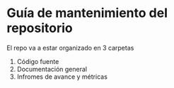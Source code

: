 # Guía de mantenimiento del repositorio

El repo va a estar organizado en 3 carpetas

1. Código fuente 
2. Documentación general
3. Infromes de avance y métricas 

